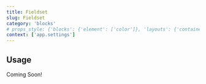 ```yaml
---
title: Fieldset
slug: Fieldset
category: 'blocks'
# props_style: {'blocks': {'element': ['color']}, 'layouts': {'container': ['container', 'size']}}
context: ['app.settings']
---
```


## Usage

<p class="feedback:prose status:default bg:default:100 variant:bare emoji:default">Coming Soon!</p>
